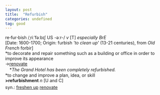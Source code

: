 ```yaml
---
layout: post
title:  "Refurbish"
categories: undefined
tag: good
---
```

<DIV style="MARGIN: 0px 0px 5px">re<B>·</B>fur<B>·</B>bish /ˌriːˈfəːbɪʃ US -əːr-/ <I>v</I> [T] <I>especially BrE</I> <BR>[Date: 1600-1700; Origin: furbish <I>'to clean up'</I> (13-21 centuries), from <I>Old French</I> forbir]<BR>*to decorate and repair something such as a building or office in order to improve its appearance<BR>→<A href="{{ site.baseurl }}/renovate"><U>renovate</U></A><BR>　*<I>The Grand Hotel has been completely refurbished.</I><BR>*to change and improve a plan, idea, or skill<BR><B>&gt;refurbishment</B> <I>n</I> [U and C]</DIV>
<DIV style="MARGIN: 0px 0px 5px">
<DIV style="MARGIN: 4px 0px">syn.: <A href="{{ site.baseurl }}/freshen%20up"><U>freshen up</U></A> <A href="{{ site.baseurl }}/renovate"><U>renovate</U></A></DIV></DIV>
